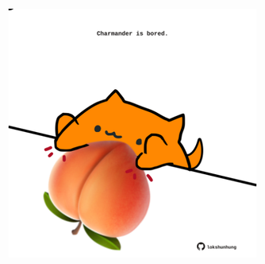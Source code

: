 <!-- built at 12/08/2021, 18:01:58 UTC -->
<p align="center">
  <img width="500" height="500" src="./ReadmeImage.svg">
</p>
